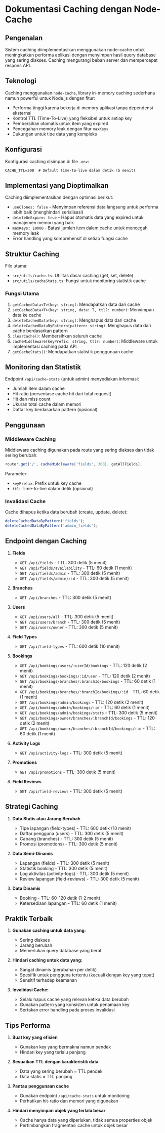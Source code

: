 # Dokumentasi Caching dengan Node-Cache

## Pengenalan

Sistem caching diimplementasikan menggunakan node-cache untuk meningkatkan performa aplikasi dengan menyimpan hasil query database yang sering diakses. Caching mengurangi beban server dan mempercepat respons API.

## Teknologi

Caching menggunakan `node-cache`, library in-memory caching sederhana namun powerful untuk Node.js dengan fitur:
- Performa tinggi karena bekerja di memory aplikasi tanpa dependensi eksternal
- Kontrol TTL (Time-To-Live) yang fleksibel untuk setiap key
- Pembersihan otomatis untuk item yang expired
- Pencegahan memory leak dengan fitur `maxKeys`
- Dukungan untuk tipe data yang kompleks

## Konfigurasi

Konfigurasi caching disimpan di file `.env`:
```
CACHE_TTL=300  # Default time-to-live dalam detik (5 menit)
```

## Implementasi yang Dioptimalkan

Caching diimplementasikan dengan optimasi berikut:
- `useClones: false` - Menyimpan referensi data langsung untuk performa lebih baik (menghindari serialisasi)
- `deleteOnExpire: true` - Hapus otomatis data yang expired untuk manajemen memori yang baik
- `maxKeys: 10000` - Batasi jumlah item dalam cache untuk mencegah memory leak
- Error handling yang komprehensif di setiap fungsi cache

## Struktur Caching

File utama:
- `src/utils/cache.ts`: Utilitas dasar caching (get, set, delete)
- `src/utils/cacheStats.ts`: Fungsi untuk monitoring statistik cache

### Fungsi Utama

1. `getCachedData<T>(key: string)`: Mendapatkan data dari cache
2. `setCachedData<T>(key: string, data: T, ttl?: number)`: Menyimpan data ke cache
3. `deleteCachedData(key: string)`: Menghapus data dari cache
4. `deleteCachedDataByPattern(pattern: string)`: Menghapus data dari cache berdasarkan pattern
5. `clearCache()`: Membersihkan seluruh cache
6. `cacheMiddleware(keyPrefix: string, ttl?: number)`: Middleware untuk implementasi caching pada API
7. `getCacheStats()`: Mendapatkan statistik penggunaan cache

## Monitoring dan Statistik

Endpoint `/api/cache-stats` (untuk admin) menyediakan informasi:
- Jumlah item dalam cache
- Hit ratio (persentase cache hit dari total request)
- Hit dan miss count
- Ukuran total cache dalam memori
- Daftar key berdasarkan pattern (opsional)

## Penggunaan

### Middleware Caching

Middleware caching digunakan pada route yang sering diakses dan tidak sering berubah:

```typescript
router.get('/', cacheMiddleware('fields', 300), getAllFields);
```

Parameter:
- `keyPrefix`: Prefix untuk key cache
- `ttl`: Time-to-live dalam detik (opsional)

### Invalidasi Cache

Cache dihapus ketika data berubah (create, update, delete):

```typescript
deleteCachedDataByPattern('fields');
deleteCachedDataByPattern('admin_fields');
```

## Endpoint dengan Caching

1. **Fields**
   - `GET /api/fields` - TTL: 300 detik (5 menit)
   - `GET /api/fields/availability` - TTL: 60 detik (1 menit)
   - `GET /api/fields/admin` - TTL: 300 detik (5 menit)
   - `GET /api/fields/admin/:id` - TTL: 300 detik (5 menit)

2. **Branches**
   - `GET /api/branches` - TTL: 300 detik (5 menit)

3. **Users**
   - `GET /api/users/all` - TTL: 300 detik (5 menit)
   - `GET /api/users/branch` - TTL: 300 detik (5 menit)
   - `GET /api/users/owner` - TTL: 300 detik (5 menit)

4. **Field Types**
   - `GET /api/field-types` - TTL: 600 detik (10 menit)

5. **Bookings**
   - `GET /api/bookings/users/:userId/bookings` - TTL: 120 detik (2 menit)
   - `GET /api/bookings/bookings/:id/user` - TTL: 120 detik (2 menit)
   - `GET /api/bookings/branches/:branchId/bookings` - TTL: 60 detik (1 menit)
   - `GET /api/bookings/branches/:branchId/bookings/:id` - TTL: 60 detik (1 menit)
   - `GET /api/bookings/admin/bookings` - TTL: 120 detik (2 menit)
   - `GET /api/bookings/admin/bookings/:id` - TTL: 60 detik (1 menit)
   - `GET /api/bookings/admin/bookings/stats` - TTL: 300 detik (5 menit)
   - `GET /api/bookings/owner/branches/:branchId/bookings` - TTL: 120 detik (2 menit)
   - `GET /api/bookings/owner/branches/:branchId/bookings/:id` - TTL: 60 detik (1 menit)

6. **Activity Logs**
   - `GET /api/activity-logs` - TTL: 300 detik (5 menit)

7. **Promotions**
   - `GET /api/promotions` - TTL: 300 detik (5 menit)

8. **Field Reviews**
   - `GET /api/field-reviews` - TTL: 300 detik (5 menit)

## Strategi Caching

1. **Data Statis atau Jarang Berubah**
   - Tipe lapangan (field-types) - TTL: 600 detik (10 menit)
   - Daftar pengguna (users) - TTL: 300 detik (5 menit)
   - Cabang (branches) - TTL: 300 detik (5 menit)
   - Promosi (promotions) - TTL: 300 detik (5 menit)
   
2. **Data Semi-Dinamis**
   - Lapangan (fields) - TTL: 300 detik (5 menit)
   - Statistik booking - TTL: 300 detik (5 menit)
   - Log aktivitas (activity-logs) - TTL: 300 detik (5 menit)
   - Review lapangan (field-reviews) - TTL: 300 detik (5 menit)

3. **Data Dinamis**
   - Booking - TTL: 60-120 detik (1-2 menit)
   - Ketersediaan lapangan - TTL: 60 detik (1 menit)

## Praktik Terbaik

1. **Gunakan caching untuk data yang:**
   - Sering diakses
   - Jarang berubah
   - Memerlukan query database yang berat

2. **Hindari caching untuk data yang:**
   - Sangat dinamis (perubahan per detik)
   - Spesifik untuk pengguna tertentu (kecuali dengan key yang tepat)
   - Sensitif terhadap keamanan

3. **Invalidasi Cache:**
   - Selalu hapus cache yang relevan ketika data berubah
   - Gunakan pattern yang konsisten untuk penamaan key
   - Sertakan error handling pada proses invalidasi

## Tips Performa

1. **Buat key yang efisien**
   - Gunakan key yang bermakna namun pendek
   - Hindari key yang terlalu panjang

2. **Sesuaikan TTL dengan karakteristik data**
   - Data yang sering berubah = TTL pendek
   - Data statis = TTL panjang

3. **Pantau penggunaan cache**
   - Gunakan endpoint `/api/cache-stats` untuk monitoring
   - Perhatikan hit-ratio dan memori yang digunakan

4. **Hindari menyimpan objek yang terlalu besar**
   - Cache hanya data yang diperlukan, tidak semua properties objek
   - Pertimbangkan fragmentasi cache untuk objek besar 